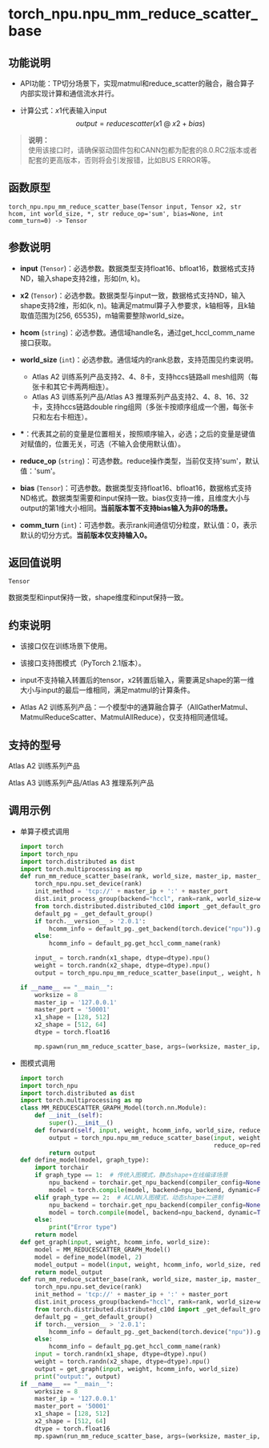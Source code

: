 # torch\_npu.npu\_mm\_reduce\_scatter\_base<a name="ZH-CN_TOPIC_0000001949301158"></a>

## 功能说明<a name="zh-cn_topic_0000001753997573_section14441124184110"></a>

-   API功能：TP切分场景下，实现matmul和reduce\_scatter的融合，融合算子内部实现计算和通信流水并行。

-   计算公式：$x1$代表输入input
    $$
    output = reducescatter(x1 \mathbin{@} x2 + bias)
    $$

>**说明：**<br> 
>使用该接口时，请确保驱动固件包和CANN包都为配套的8.0.RC2版本或者配套的更高版本，否则将会引发报错，比如BUS ERROR等。

## 函数原型<a name="zh-cn_topic_0000001753997573_section45077510411"></a>

```
torch_npu.npu_mm_reduce_scatter_base(Tensor input, Tensor x2, str hcom, int world_size, *, str reduce_op='sum', bias=None, int comm_turn=0) -> Tensor
```

## 参数说明<a name="zh-cn_topic_0000001753997573_section112637109429"></a>

-   **input** (`Tensor`)：必选参数。数据类型支持float16、bfloat16，数据格式支持ND，输入shape支持2维，形如\(m, k\)。
-   **x2** (`Tensor`)：必选参数。数据类型与input一致，数据格式支持ND，输入shape支持2维，形如\(k, n\)。轴满足matmul算子入参要求，k轴相等，且k轴取值范围为\[256, 65535\)，m轴需要整除world\_size。
-   **hcom** (`string`)：必选参数。通信域handle名，通过get\_hccl\_comm\_name接口获取。
-   **world\_size** (`int`)：必选参数。通信域内的rank总数，支持范围见约束说明。
    -   <term>Atlas A2 训练系列产品</term>支持2、4、8卡，支持hccs链路all mesh组网（每张卡和其它卡两两相连）。
    -   <term>Atlas A3 训练系列产品/Atlas A3 推理系列产品</term>支持2、4、8、16、32卡，支持hccs链路double ring组网（多张卡按顺序组成一个圈，每张卡只和左右卡相连）。

-   **\***：代表其之前的变量是位置相关，按照顺序输入，必选；之后的变量是键值对赋值的，位置无关，可选（不输入会使用默认值）。
-   **reduce\_op** (`string`)：可选参数。reduce操作类型，当前仅支持'sum'，默认值：'sum'。
-   **bias** (`Tensor`)：可选参数。数据类型支持float16、bfloat16，数据格式支持ND格式。数据类型需要和input保持一致。bias仅支持一维，且维度大小与output的第1维大小相同。**当前版本暂不支持bias输入为非0的场景。**
-   **comm\_turn** (`int`)：可选参数。表示rank间通信切分粒度，默认值：0，表示默认的切分方式。**当前版本仅支持输入0。**

## 返回值说明<a name="zh-cn_topic_0000001753997573_section46188245518"></a>

`Tensor`

数据类型和input保持一致，shape维度和input保持一致。

## 约束说明<a name="zh-cn_topic_0000001753997573_section12345537164214"></a>

-   该接口仅在训练场景下使用。
-   该接口支持图模式（PyTorch 2.1版本）。

-   input不支持输入转置后的tensor，x2转置后输入，需要满足shape的第一维大小与input的最后一维相同，满足matmul的计算条件。
-   Atlas A2 训练系列产品：一个模型中的通算融合算子（AllGatherMatmul、MatmulReduceScatter、MatmulAllReduce），仅支持相同通信域。

## 支持的型号<a name="zh-cn_topic_0000001753997573_section1414151813182"></a>

<term>Atlas A2 训练系列产品</term>

<term>Atlas A3 训练系列产品/Atlas A3 推理系列产品</term>

## 调用示例<a name="zh-cn_topic_0000001753997573_section168306321682"></a>

-   单算子模式调用

    ```python
    import torch
    import torch_npu
    import torch.distributed as dist
    import torch.multiprocessing as mp
    def run_mm_reduce_scatter_base(rank, world_size, master_ip, master_port, x1_shape, x2_shape, dtype):
        torch_npu.npu.set_device(rank)
        init_method = 'tcp://' + master_ip + ':' + master_port
        dist.init_process_group(backend="hccl", rank=rank, world_size=world_size, init_method=init_method)
        from torch.distributed.distributed_c10d import _get_default_group
        default_pg = _get_default_group()
        if torch.__version__ > '2.0.1':
            hcomm_info = default_pg._get_backend(torch.device("npu")).get_hccl_comm_name(rank)
        else:
            hcomm_info = default_pg.get_hccl_comm_name(rank)
    
        input_ = torch.randn(x1_shape, dtype=dtype).npu()
        weight = torch.randn(x2_shape, dtype=dtype).npu()
        output = torch_npu.npu_mm_reduce_scatter_base(input_, weight, hcomm_info, world_size)
    
    if __name__ == "__main__":
        worksize = 8
        master_ip = '127.0.0.1'
        master_port = '50001'
        x1_shape = [128, 512]
        x2_shape = [512, 64]
        dtype = torch.float16
    
        mp.spawn(run_mm_reduce_scatter_base, args=(worksize, master_ip, master_port, x1_shape, x2_shape, dtype), nprocs=worksize)
    ```

-   图模式调用

    ```python
    import torch
    import torch_npu
    import torch.distributed as dist
    import torch.multiprocessing as mp
    class MM_REDUCESCATTER_GRAPH_Model(torch.nn.Module):
        def __init__(self):
            super().__init__()
        def forward(self, input, weight, hcomm_info, world_size, reduce_op):
            output = torch_npu.npu_mm_reduce_scatter_base(input, weight, hcomm_info, world_size,
                                                          reduce_op=reduce_op)
            return output
    def define_model(model, graph_type):
        import torchair
        if graph_type == 1:  # 传统入图模式，静态shape+在线编译场景
            npu_backend = torchair.get_npu_backend(compiler_config=None)
            model = torch.compile(model, backend=npu_backend, dynamic=False)
        elif graph_type == 2:  # ACLNN入图模式，动态shape+二进制
            npu_backend = torchair.get_npu_backend(compiler_config=None)
            model = torch.compile(model, backend=npu_backend, dynamic=True)
        else:
            print("Error type")
        return model
    def get_graph(input, weight, hcomm_info, world_size):
        model = MM_REDUCESCATTER_GRAPH_Model()
        model = define_model(model, 2)
        model_output = model(input, weight, hcomm_info, world_size, reduce_op="sum")
        return model_output
    def run_mm_reduce_scatter_base(rank, world_size, master_ip, master_port, x1_shape, x2_shape, dtype):
        torch_npu.npu.set_device(rank)
        init_method = 'tcp://' + master_ip + ':' + master_port
        dist.init_process_group(backend="hccl", rank=rank, world_size=world_size, init_method=init_method)
        from torch.distributed.distributed_c10d import _get_default_group
        default_pg = _get_default_group()
        if torch.__version__ > '2.0.1':
            hcomm_info = default_pg._get_backend(torch.device("npu")).get_hccl_comm_name(rank)
        else:
            hcomm_info = default_pg.get_hccl_comm_name(rank)
        input = torch.randn(x1_shape, dtype=dtype).npu()
        weight = torch.randn(x2_shape, dtype=dtype).npu()
        output = get_graph(input, weight, hcomm_info, world_size)
        print("output:", output)
    if __name__ == "__main__":
        worksize = 8
        master_ip = '127.0.0.1'
        master_port = '50001'
        x1_shape = [128, 512]
        x2_shape = [512, 64]
        dtype = torch.float16
        mp.spawn(run_mm_reduce_scatter_base, args=(worksize, master_ip, master_port, x1_shape, x2_shape, dtype), nprocs=worksize)
    ```

